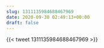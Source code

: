 ```yaml
---
slug: 1311135984688467969
date: 2020-09-30 02:49:13+00:00
draft: false
---
```


{{< tweet 1311135984688467969 >}}
